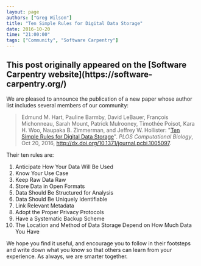 ```yaml
---
layout: page
authors: ["Greg Wilson"]
title: "Ten Simple Rules for Digital Data Storage"
date: 2016-10-20
time: "21:00:00"
tags: ["Community", "Software Carpentry"]
---
```


<h2>This post originally appeared on the [Software Carpentry website](https://software-carpentry.org/)</h2>

We are pleased to announce the publication of a new paper
whose author list includes several members of our community:

> Edmund M. Hart, Pauline Barmby, David LeBauer, François Michonneau,
> Sarah Mount, Patrick Mulrooney, Timothée Poisot, Kara H. Woo,
> Naupaka B. Zimmerman, and Jeffrey W. Hollister: "[Ten Simple Rules
> for Digital Data
> Storage](http://journals.plos.org/ploscompbiol/article?id=10.1371/journal.pcbi.1005097)".
> *PLOS Computational Biology*, Oct 20, 2016,
> http://dx.doi.org/10.1371/journal.pcbi.1005097.

Their ten rules are:

1. Anticipate How Your Data Will Be Used
1. Know Your Use Case
1. Keep Raw Data Raw
1. Store Data in Open Formats
1. Data Should Be Structured for Analysis
1. Data Should Be Uniquely Identifiable
1. Link Relevant Metadata
1. Adopt the Proper Privacy Protocols
1. Have a Systematic Backup Scheme
1. The Location and Method of Data Storage Depend on How Much Data You Have

We hope you find it useful, and encourage you to follow in their
footsteps and write down what you know so that others can learn from
your experience.  As always, we are smarter together.

